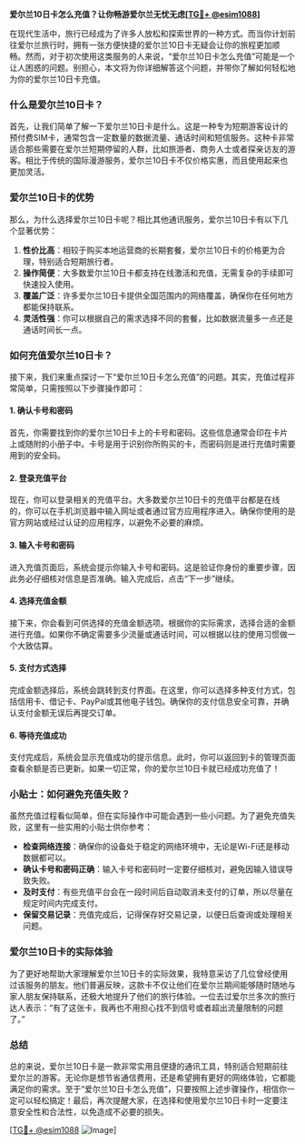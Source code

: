 **爱尔兰10日卡怎么充值？让你畅游爱尔兰无忧无虑[[TG💪+ @esim1088](https://t.me/s/esim1088)]**

在现代生活中，旅行已经成为了许多人放松和探索世界的一种方式。而当你计划前往爱尔兰旅行时，拥有一张方便快捷的爱尔兰10日卡无疑会让你的旅程更加顺畅。然而，对于初次使用这类服务的人来说，“爱尔兰10日卡怎么充值”可能是一个让人困惑的问题。别担心，本文将为你详细解答这个问题，并带你了解如何轻松地为你的爱尔兰10日卡充值。

### 什么是爱尔兰10日卡？

首先，让我们简单了解一下爱尔兰10日卡是什么。这是一种专为短期游客设计的预付费SIM卡，通常包含一定数量的数据流量、通话时间和短信服务。这种卡非常适合那些需要在爱尔兰短期停留的人群，比如旅游者、商务人士或者探亲访友的游客。相比于传统的国际漫游服务，爱尔兰10日卡不仅价格实惠，而且使用起来也更加灵活。

### 爱尔兰10日卡的优势

那么，为什么选择爱尔兰10日卡呢？相比其他通讯服务，爱尔兰10日卡有以下几个显著优势：

1. **性价比高**：相较于购买本地运营商的长期套餐，爱尔兰10日卡的价格更为合理，特别适合短期旅行者。
2. **操作简便**：大多数爱尔兰10日卡都支持在线激活和充值，无需复杂的手续即可快速投入使用。
3. **覆盖广泛**：许多爱尔兰10日卡提供全国范围内的网络覆盖，确保你在任何地方都能保持联系。
4. **灵活性强**：你可以根据自己的需求选择不同的套餐，比如数据流量多一点还是通话时间长一点。

### 如何充值爱尔兰10日卡？

接下来，我们来重点探讨一下“爱尔兰10日卡怎么充值”的问题。其实，充值过程非常简单，只需按照以下步骤操作即可：

#### 1. 确认卡号和密码

首先，你需要找到你的爱尔兰10日卡上的卡号和密码。这些信息通常会印在卡片上或随附的小册子中。卡号是用于识别你所购买的卡，而密码则是进行充值时需要用到的安全码。

#### 2. 登录充值平台

现在，你可以登录相关的充值平台。大多数爱尔兰10日卡的充值平台都是在线的，你可以在手机浏览器中输入网址或者通过官方应用程序进入。确保你使用的是官方网站或经过认证的应用程序，以避免不必要的麻烦。

#### 3. 输入卡号和密码

进入充值页面后，系统会提示你输入卡号和密码。这是验证你身份的重要步骤，因此务必仔细核对信息是否准确。输入完成后，点击“下一步”继续。

#### 4. 选择充值金额

接下来，你会看到可供选择的充值金额选项。根据你的实际需求，选择合适的金额进行充值。如果你不确定需要多少流量或通话时间，可以根据以往的使用习惯做一个大致估算。

#### 5. 支付方式选择

完成金额选择后，系统会跳转到支付界面。在这里，你可以选择多种支付方式，包括信用卡、借记卡、PayPal或其他电子钱包。确保你的支付信息安全可靠，并确认支付金额无误后再提交订单。

#### 6. 等待充值成功

支付完成后，系统会显示充值成功的提示信息。此时，你可以返回到卡的管理页面查看余额是否已更新。如果一切正常，你的爱尔兰10日卡就已经成功充值了！

### 小贴士：如何避免充值失败？

虽然充值过程看似简单，但在实际操作中可能会遇到一些小问题。为了避免充值失败，这里有一些实用的小贴士供你参考：

- **检查网络连接**：确保你的设备处于稳定的网络环境中，无论是Wi-Fi还是移动数据都可以。
- **确认卡号和密码正确**：输入卡号和密码时一定要仔细核对，避免因输入错误导致失败。
- **及时支付**：有些充值平台会在一段时间后自动取消未支付的订单，所以尽量在规定时间内完成支付。
- **保留交易记录**：充值完成后，记得保存好交易记录，以便日后查询或处理相关问题。

### 爱尔兰10日卡的实际体验

为了更好地帮助大家理解爱尔兰10日卡的实际效果，我特意采访了几位曾经使用过该服务的朋友。他们普遍反映，这款卡不仅让他们在爱尔兰期间能够随时随地与家人朋友保持联系，还极大地提升了他们的旅行体验。一位去过爱尔兰多次的旅行达人表示：“有了这张卡，我再也不用担心找不到信号或者超出流量限制的问题了。”

### 总结

总的来说，爱尔兰10日卡是一款非常实用且便捷的通讯工具，特别适合短期前往爱尔兰的游客。无论你是想节省通信费用，还是希望拥有更好的网络体验，它都能满足你的需求。至于“爱尔兰10日卡怎么充值”，只要按照上述步骤操作，相信你一定可以轻松搞定！最后，再次提醒大家，在选择和使用爱尔兰10日卡时一定要注意安全性和合法性，以免造成不必要的损失。

[[TG💪+ @esim1088](https://t.me/s/esim1088) ![Image](https://i.postimg.cc/4NQfJmqS/Snipaste-2025-05-13-00-14-12.png)]